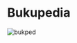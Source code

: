 # Bukupedia

![bukped](https://github.com/user-attachments/assets/4b701cab-6db6-4796-969e-513ce202f6ec)
